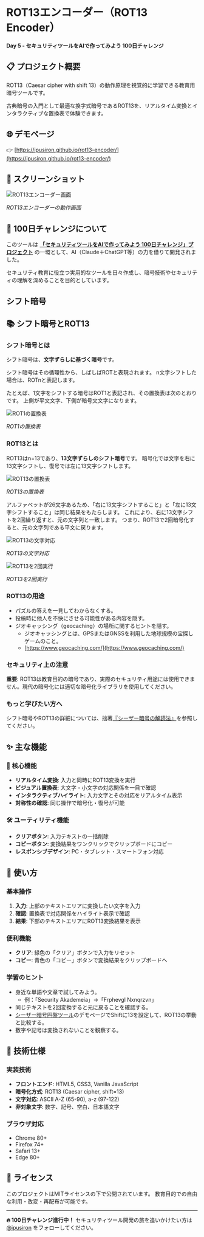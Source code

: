 # ROT13エンコーダー（ROT13 Encoder）

**Day 5 - セキュリティツールをAIで作ってみよう 100日チャレンジ**

## 📋 プロジェクト概要

ROT13（Caesar cipher with shift 13）の動作原理を視覚的に学習できる教育用暗号ツールです。

古典暗号の入門として最適な換字式暗号であるROT13を、リアルタイム変換とインタラクティブな置換表で体験できます。

## 🌐 デモページ

👉 [https://ipusiron.github.io/rot13-encoder/](https://ipusiron.github.io/rot13-encoder/)

## 📸 スクリーンショット

![ROT13エンコーダー画面](sample.png)

*ROT13エンコーダーの動作画面*

## 🎯 100日チャレンジについて

このツールは **[「セキュリティツールをAIで作ってみよう 100日チャレンジ」プロジェクト](https://akademeia.info/?page_id=42163)** の一環として、AI（Claude＋ChatGPT等）の力を借りて開発されました。

セキュリティ教育に役立つ実用的なツールを日々作成し、暗号技術やセキュリティの理解を深めることを目的としています。

## シフト暗号

## 📚 シフト暗号とROT13

### シフト暗号とは

シフト暗号は、**文字ずらしに基づく暗号**です。

シフト暗号はその循環性から、しばしばROTと表現されます。
n文字シフトした場合は、ROTnと表記します。

たとえば、1文字をシフトする暗号はROT1と表記され、その置換表は次のとおりです。
上側が平文文字、下側が暗号文文字になります。

![ROT1の置換表](rot1_tikanhyou.png)

*ROT1の置換表*

### ROT13とは

ROT13はn=13であり、**13文字ずらしのシフト暗号**です。
暗号化では文字を右に13文字シフトし、復号では左に13文字シフトします。

![ROT13の置換表](rot13_tikanhyou.png)

*ROT13の置換表*

アルファベットが26文字あるため、「右に13文字シフトすること」と「左に13文字シフトすること」は同じ結果をもたらします。
これにより、右に13文字シフトを2回繰り返すと、元の文字列と一致します。
つまり、ROT13で2回暗号化すると、元の文字列である平文に戻ります。

![ROT13の文字対応](rot13_mapping.png)

*ROT13の文字対応*

![ROT13を2回実行](rot13_and_rot13.png)

*ROT13を2回実行*

### ROT13の用途

<!-- ROT13は本格的な秘匿性を提供するものではなく、主にネタバレ防止のために、文字列を一時的に隠したり、読みにくくしたりするために使用されます。 -->

 - パズルの答えを一見してわからなくする。
 - 投稿時に他人を不快にさせる可能性がある内容を隠す。
 - ジオキャッシング（geocaching）の場所に関するヒントを隠す。
    - ジオキャッシングとは、GPSまたはGNSSを利用した地球規模の宝探しゲームのこと。
    - [https://www.geocaching.com/](https://www.geocaching.com/)

### セキュリティ上の注意
**重要**: ROT13は教育目的の暗号であり、実際のセキュリティ用途には使用できません。現代の暗号化には適切な暗号化ライブラリを使用してください。

### もっと学びたい方へ

シフト暗号やROT13の詳細については、拙著[『シーザー暗号の解読法』](https://akademeia.info/?page_id=37037)を参照してください。

## ✨ 主な機能

### 🔧 核心機能
- **リアルタイム変換**: 入力と同時にROT13変換を実行
- **ビジュアル置換表**: 大文字・小文字の対応関係を一目で確認
- **インタラクティブハイライト**: 入力文字とその対応をリアルタイム表示
- **対称性の確認**: 同じ操作で暗号化・復号が可能

### 🛠️ ユーティリティ機能
- **クリアボタン**: 入力テキストの一括削除
- **コピーボタン**: 変換結果をワンクリックでクリップボードにコピー
- **レスポンシブデザイン**: PC・タブレット・スマートフォン対応

## 🚀 使い方

### 基本操作
1. **入力**: 上部のテキストエリアに変換したい文字を入力
2. **確認**: 置換表で対応関係をハイライト表示で確認
3. **結果**: 下部のテキストエリアにROT13変換結果を表示

### 便利機能
- **クリア**: 緑色の「クリア」ボタンで入力をリセット
- **コピー**: 青色の「コピー」ボタンで変換結果をクリップボードへ

### 学習のヒント
- 身近な単語や文章で試してみよう。
  - 例：「Security Akademeia」→「Frphevgl Nxnqrzvn」
- 同じテキストを2回変換すると元に戻ることを確認する。
- [シーザー暗号円盤ツール](https://github.com/ipusiron/caesar-cipher-wheel)のデモページでShiftに13を設定して、ROT13の挙動と比較する。
- 数字や記号は変換されないことを観察する。

## 🔧 技術仕様

### 実装技術
- **フロントエンド**: HTML5, CSS3, Vanilla JavaScript
- **暗号化方式**: ROT13 (Caesar cipher, shift=13)
- **文字対応**: ASCII A-Z (65-90), a-z (97-122)
- **非対象文字**: 数字、記号、空白、日本語文字

### ブラウザ対応
- Chrome 80+
- Firefox 74+
- Safari 13+
- Edge 80+

## 📄 ライセンス

このプロジェクトはMITライセンスの下で公開されています。
教育目的での自由な利用・改変・再配布が可能です。

---

**🔥 100日チャレンジ進行中！** セキュリティツール開発の旅を追いかけたい方は [@ipusiron](https://x.com/ipusiron) をフォローしてください。

